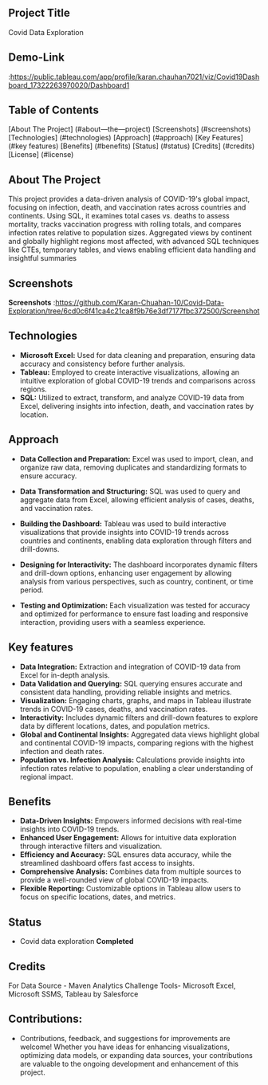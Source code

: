 ## Project Title
Covid Data Exploration

## Demo-Link
:https://public.tableau.com/app/profile/karan.chauhan7021/viz/Covid19Dashboard_17322263970020/Dashboard1


## Table of Contents
[About The Project] (#about—the—project)
[Screenshots] (#screenshots)
[Technologies] (#technologies)
[Approach] (#approach)
[Key Features] (#key features)
[Benefits] (#benefits)
[Status] (#status)
[Credits] (#credits)
[License] (#license)

## About The Project
This project provides a data-driven analysis of COVID-19's global impact, focusing on infection, death, and vaccination rates across countries and continents. Using SQL, it examines total cases vs. deaths to assess mortality, tracks vaccination progress with rolling totals, and compares infection rates relative to population sizes. Aggregated views by continent and globally highlight regions most affected, with advanced SQL techniques like CTEs, temporary tables, and views enabling efficient data handling and insightful summaries

## Screenshots
**Screenshots** :https://github.com/Karan-Chuahan-10/Covid-Data-Exploration/tree/6cd0c6f41ca4c21ca8f9b76e3df7177fbc372500/Screenshot

## Technologies
- **Microsoft Excel:** Used for data cleaning and preparation, ensuring data accuracy and consistency before further analysis.
- **Tableau:** Employed to create interactive visualizations, allowing an intuitive exploration of global COVID-19 trends and comparisons across regions.
- **SQL:** Utilized to extract, transform, and analyze COVID-19 data from Excel, delivering insights into infection, death, and vaccination rates by location.

## Approach 
- **Data Collection and Preparation:** Excel was used to import, clean, and organize raw data, removing duplicates and standardizing formats to ensure accuracy.

- **Data Transformation and Structuring:** SQL was used to query and aggregate data from Excel, allowing efficient analysis of cases, deaths, and vaccination rates.

- **Building the Dashboard:** Tableau was used to build interactive visualizations that provide insights into COVID-19 trends across countries and continents, enabling data exploration through filters and drill-downs.

- **Designing for Interactivity:** The dashboard incorporates dynamic filters and drill-down options, enhancing user engagement by allowing analysis from various perspectives, such as country, continent, or time period.

- **Testing and Optimization:**  Each visualization was tested for accuracy and optimized for performance to ensure fast loading and responsive interaction, providing users with a seamless experience.

## Key features
- **Data Integration:** Extraction and integration of COVID-19 data from Excel for in-depth analysis.
- **Data Validation and Querying:** SQL querying ensures accurate and consistent data handling, providing reliable insights and metrics.
- **Visualization:** Engaging charts, graphs, and maps in Tableau illustrate trends in COVID-19 cases, deaths, and vaccination rates.
- **Interactivity:** Includes dynamic filters and drill-down features to explore data by different locations, dates, and population metrics.
- **Global and Continental Insights:** Aggregated data views highlight global and continental COVID-19 impacts, comparing regions with the highest infection and death rates.
- **Population vs. Infection Analysis:** Calculations provide insights into infection rates relative to population, enabling a clear understanding of regional impact.

## Benefits 
- **Data-Driven Insights:** Empowers informed decisions with real-time insights into COVID-19 trends.
- **Enhanced User Engagement:** Allows for intuitive data exploration through interactive filters and visualization.
- **Efficiency and Accuracy:** SQL ensures data accuracy, while the streamlined dashboard offers fast access to insights.
- **Comprehensive Analysis:** Combines data from multiple sources to provide a well-rounded view of global COVID-19 impacts.
- **Flexible Reporting:** Customizable options in Tableau allow users to focus on specific locations, dates, and metrics.
## Status 
- Covid data exploration **Completed**

## Credits 
For Data Source - Maven Analytics Challenge
Tools- Microsoft Excel, Microsoft SSMS, Tableau by Salesforce 


## Contributions:
- Contributions, feedback, and suggestions for improvements are welcome! Whether you have ideas for enhancing visualizations, optimizing data models, or expanding data sources, your contributions are valuable to the ongoing development and enhancement of this project.
